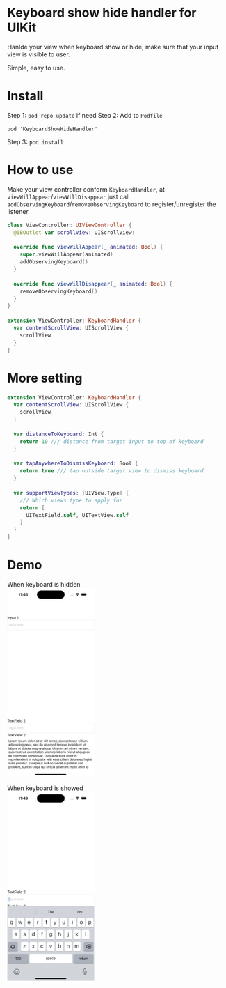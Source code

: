 # Keyboard show hide handler for UIKit
Hanlde your view when keyboard show or hide, make sure that your input view is visible to user.

Simple, easy to use.

# Install
Step 1: `pod repo update` if need
Step 2: Add to `Podfile`
```pod
pod 'KeyboardShowHideHandler'
```
Step 3: `pod install`


# How to use
Make your view controller conform `KeyboardHandler`, at `viewWillAppear`/`viewWillDisappear` just call `addObservingKeyboard`/`removeObservingKeyboard` to register/unregister the listener.

```swift
class ViewController: UIViewController {
  @IBOutlet var scrollView: UIScrollView!

  override func viewWillAppear(_ animated: Bool) {
    super.viewWillAppear(animated)
    addObservingKeyboard()
  }

  override func viewWillDisappear(_ animated: Bool) {
    removeObservingKeyboard()
  }
}

extension ViewController: KeyboardHandler {
  var contentScrollView: UIScrollView {
    scrollView
  }
}
```

# More setting
```swift
extension ViewController: KeyboardHandler {
  var contentScrollView: UIScrollView {
    scrollView
  }

  var distanceToKeyboard: Int {
    return 10 /// distance from target input to top of keyboard
  }

  var tapAnywhereToDismissKeyboard: Bool {
    return true /// tap outside target view to dismiss keyboard
  }

  var supportViewTypes: [UIView.Type] {
    /// Which views type to apply for
    return [
      UITextField.self, UITextView.self
    ]
  }
}
```

# Demo
When keyboard is hidden\
<img src="https://raw.githubusercontent.com/suale-dev/ios-keyboard-show-hide-handler/main/Images/keyboard-hide.png" width="200">


When keyboard is showed\
<img src="https://raw.githubusercontent.com/suale-dev/ios-keyboard-show-hide-handler/main/Images/keyboard-show.png" width="200">
